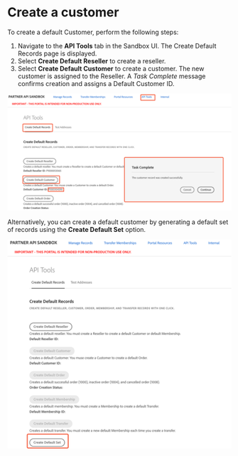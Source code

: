 # Create a customer

To create a default Customer, perform the following steps:

1. Navigate to the **API Tools** tab in the Sandbox UI. The Create Default Records page is displayed.
2. Select **Create Default Reseller** to create a reseller.
3. Select **Create Default Customer** to create a customer. The new customer is assigned to the Reseller. A _Task Complete_ message confirms creation and assigns a Default Customer ID.

![Creating Default Customer in Sandbox Portal](../image/create_customer_1.png)

Alternatively, you can create a default customer by generating a  default set of records using the **Create Default Set** option.

![Creating default data set in Sandbox Portal](../image/customer_default_data.png)
